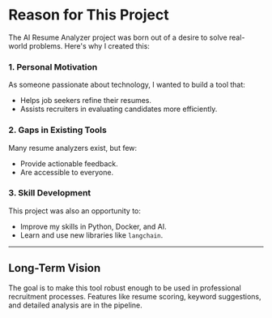 # Reason for This Project

The AI Resume Analyzer project was born out of a desire to solve real-world problems. Here's why I created this:

### 1. Personal Motivation
As someone passionate about technology, I wanted to build a tool that:
- Helps job seekers refine their resumes.
- Assists recruiters in evaluating candidates more efficiently.

### 2. Gaps in Existing Tools
Many resume analyzers exist, but few:
- Provide actionable feedback.
- Are accessible to everyone.

### 3. Skill Development
This project was also an opportunity to:
- Improve my skills in Python, Docker, and AI.
- Learn and use new libraries like `langchain`.

---

## Long-Term Vision
The goal is to make this tool robust enough to be used in professional recruitment processes. Features like resume scoring, keyword suggestions, and detailed analysis are in the pipeline.
